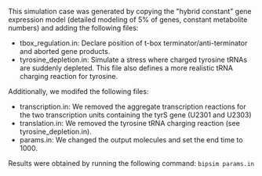 This simulation case was generated by copying the "hybrid constant" gene expression model (detailed modeling of 5% of genes, constant metabolite numbers) and adding the following files:
 - tbox_regulation.in: Declare position of t-box terminator/anti-terminator and aborted gene products.
 - tyrosine_depletion.in: Simulate a stress where charged tyrosine tRNAs are suddenly depleted. This file also defines a more realistic tRNA charging reaction for tyrosine.
 
Additionally, we modifed the following files:
 - transcription.in: We removed the aggregate transcription reactions for the two transcription units containing the tyrS gene (U2301 and U2303)
 - translation.in: We removed the tyrosine tRNA charging reaction (see tyrosine_depletion.in).
 - params.in: We changed the output molecules and set the end time to 1000.
 
Results were obtained by running the following command:
```bipsim params.in```
 